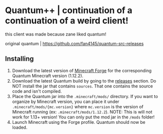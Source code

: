 # Quantum++ | continuation of a continuation of a weird client!

this client was made because zane liked quantum!


original quantum | https://github.com/fan4145/quantum-src-releases
## Installing

1. Download the latest version of [Minecraft Forge](https://maven.minecraftforge.net/net/minecraftforge/forge/1.12.2-14.23.5.2860/forge-1.12.2-14.23.5.2860-installer.jar) for the corresponding 
Quantum Minecraft version (1.12.2).
2. Download the latest Quantum build by going to the [releases](https://github.com/MrBubblegum/quantum-continued-continued/releases) section.
Do NOT install the jar that contains `sources`. That one contains the source code and isn't compiled.
3. Place the Quantum jar into the `.minecraft/mods/` directory. If you want to organize by Minecraft version, 
you can place it under `.minecraft/mods/{mc.version}` where `mc.version` is 
the version of Minecraft running (ex: `.minecraft/mods/1.12.2`). NOTE: This is will not work for 1.13+ version! You can
only put the mod jar in the `/mods` folder!
4. Launch Minecraft using the Forge profile. Quantum should now be loaded.
